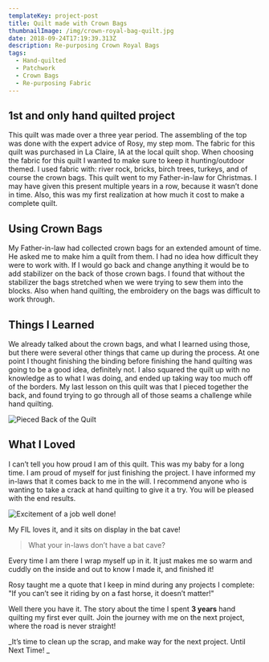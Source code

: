 ```yaml
---
templateKey: project-post
title: Quilt made with Crown Bags
thumbnailImage: /img/crown-royal-bag-quilt.jpg
date: 2018-09-24T17:19:39.313Z
description: Re-purposing Crown Royal Bags
tags:
  - Hand-quilted
  - Patchwork
  - Crown Bags
  - Re-purposing Fabric
---
```



## 1st and only hand quilted project

This quilt was made over a three year period.  The assembling of the top was done with the expert advice of Rosy, my step mom.  The fabric for this quilt was purchased in La Claire, IA at the local quilt shop.  When choosing the fabric for this quilt I wanted to make sure to keep it hunting/outdoor themed.  I used fabric with: river rock, bricks, birch trees, turkeys, and of course the crown bags.  This quilt went to my Father-in-law for Christmas.  I may have given this present multiple years in a row, because it wasn’t done in time.  Also, this was my first realization at how much it cost to make a complete quilt.

## Using Crown Bags

My Father-in-law had collected crown bags for an extended amount of time.  He asked me to make him a quilt from them.  I had no idea how difficult they were to work with.  If I would go back and change anything it would be to add stabilizer on the back of those crown bags.  I found that without the stabilizer the bags stretched when we were trying to sew them into the blocks.  Also when hand quilting, the embroidery on the bags was difficult to work through.

## Things I Learned

We already talked about the crown bags, and what I learned using those, but there were several other things that came up during the process.  At one point I thought finishing the binding before finishing the hand quilting was going to be a good idea, definitely not.  I also squared the quilt up with no knowledge as to what I was doing, and ended up taking way too much off of the borders.  My last lesson on this quilt was that I pieced together the back, and found trying to go through all of those seams a challenge while hand quilting.

![Pieced Back of the Quilt]()

## What I Loved

I can’t tell you how proud I am of this quilt.  This was my baby for a long time.  I am proud of myself for just finishing the project.  I have informed my in-laws that it comes back to me in the will.  I recommend anyone who is wanting to take a crack at hand quilting to give it a try.  You will be pleased with the end results.  

![Excitement of a job well done!]()

My FIL loves it, and it sits on display in the bat cave! 

> What your in-laws don’t have a bat cave?

 Every time I am there I wrap myself up in it.  It just makes me so warm and cuddly on the inside and out to know I made it, and finished it! 

Rosy taught me a quote that I keep in mind during  any projects I complete: "If you can’t see it riding by on a fast horse, it doesn’t matter!"

Well there you have it.  The story about the time I spent **3 years** hand quilting my first ever quilt. Join the journey with me on the next project, where the road is never straight!  

_It’s time to clean up the scrap, and make way for the next project.  Until Next Time!_
